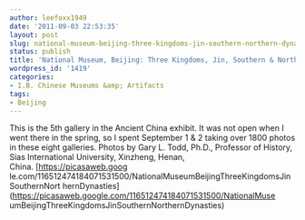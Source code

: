 ```yaml
---
author: leefoxx1949
date: '2011-09-03 22:53:35'
layout: post
slug: national-museum-beijing-three-kingdoms-jin-southern-northern-dynasties
status: publish
title: 'National Museum, Beijing: Three Kingdoms, Jin, Southern & Northern Dynasties'
wordpress_id: '1419'
categories:
- I.B. Chinese Museums &amp; Artifacts
tags:
- Beijing
---
```


This is the 5th gallery in the Ancient China exhibit. It was not open when I
went there in the spring, so I spent September 1 & 2 taking over 1800 photos
in these eight galleries. Photos by Gary L. Todd, Ph.D., Professor of History,
Sias International University, Xinzheng, Henan, China. [https://picasaweb.goog
le.com/116512474184071531500/NationalMuseumBeijingThreeKingdomsJinSouthernNort
hernDynasties](https://picasaweb.google.com/116512474184071531500/NationalMuse
umBeijingThreeKingdomsJinSouthernNorthernDynasties)

